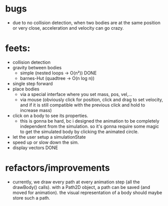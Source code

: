 # bugs
- due to no collision detection, when two bodies are at the same position or very close, acceleration and velocity can go crazy.

# feets:
- collision detection
- gravity between bodies
    - simple (nested loops -> O(n²)) DONE
    - barnes-Hut (quadtree -> O(n log n))
- single step forward
- place bodies
    - via a special interface where you set mass, pos, vel,...
    - via mouse
        (obviously click for position, click and drag to set velocity, and if it is still compatible with the previous click and hold to increase mass)
- click on a body to see its properties.
    - this is gonna be hard, bc i designed the animation to be completely independent from the simulation. so it's gonna require some magic to get the simulated body by clicking the animated circle.
- let the user setup a simulationState
- speed up or slow down the sim.
- display vectors DONE

# refactors/improvements


- currently, we draw every path at every animation step (all the drawBody() calls). with a Path2D object, a path can be saved (and moved for animation). the visual representation of a body should maybe store such a path.


